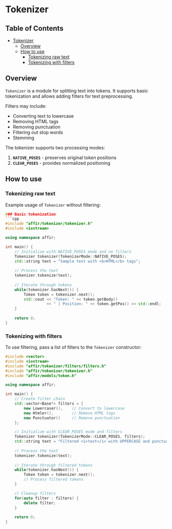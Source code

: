 # Tokenizer

## Table of Contents
<!-- TOC -->
* [Tokenizer](#tokenizer)
    * [Overview](#overview)
    * [How to use](#how-to-use)
        * [Tokenizing raw text](#tokenizing-raw-text)
        * [Tokenizing with filters](#tokenizing-with-filters)
<!-- TOC -->

## Overview
`Tokenizer` is a module for splitting text into tokens. It supports basic tokenization and allows adding filters for text preprocessing.

Filters may include:
- Converting text to lowercase
- Removing HTML tags
- Removing punctuation
- Filtering out stop words
- Stemming

The tokenizer supports two processing modes:

1. **`NATIVE_POSES`** - preserves original token positions
2. **`CLEAR_POSES`** - provides normalized positioning
## How to use

### Tokenizing raw text
Example usage of `Tokenizer` without filtering:
```cpp
### Basic tokenization
```cpp
#include "affir/tokenizer/tokenizer.h"
#include <iostream>

using namespace affir;

int main() {
    // Initialize with NATIVE_POSES mode and no filters
    Tokenizer tokenizer(TokenizerMode::NATIVE_POSES);
    std::string text = "Sample text with <b>HTML</b> tags";
    
    // Process the text
    tokenizer.tokenize(text);
    
    // Iterate through tokens
    while(tokenizer.hasNext()) {
        Token token = tokenizer.next();
        std::cout << "Token: " << token.getBody() 
                  << " | Position: " << token.getPos() << std::endl;
    }
    
    return 0;
}
```

### Tokenizing with filters
To use filtering, pass a list of filters to the `Tokenizer` constructor:
```cpp
#include <vector>
#include <iostream>
#include "affir/tokenizer/filters/filters.h"
#include "affir/tokenizer/tokenizer.h"
#include "affir/models/token.h"

using namespace affir;

int main() {
    // Create filter chain
    std::vector<Base*> filters = {
        new Lowercaser(),    // Convert to lowercase
        new Htmler(),        // Remove HTML tags
        new Punctuator()     // Remove punctuation
    };

    // Initialize with CLEAR_POSES mode and filters
    Tokenizer tokenizer(TokenizerMode::CLEAR_POSES, filters);
    std::string text = "Filtered <i>text</i> with UPPERCASE and punctuation!";
    
    // Process the text
    tokenizer.tokenize(text);
    
    // Iterate through filtered tokens
    while(tokenizer.hasNext()) {
        Token token = tokenizer.next();
        // Process filtered tokens
    }

    // Cleanup filters
    for(auto filter : filters) {
        delete filter;
    }
    
    return 0;
}
```
